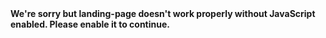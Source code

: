 <!doctype html><html lang=""><head><meta charset="utf-8"><meta http-equiv="X-UA-Compatible" content="IE=edge"><meta name="viewport" content="width=device-width,initial-scale=1"><link rel="icon" href="/favicon.ico"><title>landing-page</title><script defer="defer" src="/js/chunk-vendors.484f4bf2.js"></script><script defer="defer" src="/js/app.8fdc6c50.js"></script><link href="/css/chunk-vendors.3145d173.css" rel="stylesheet"><link href="/css/app.8c28a6d2.css" rel="stylesheet"></head><body><noscript><strong>We're sorry but landing-page doesn't work properly without JavaScript enabled. Please enable it to continue.</strong></noscript><div id="app"></div></body></html>
